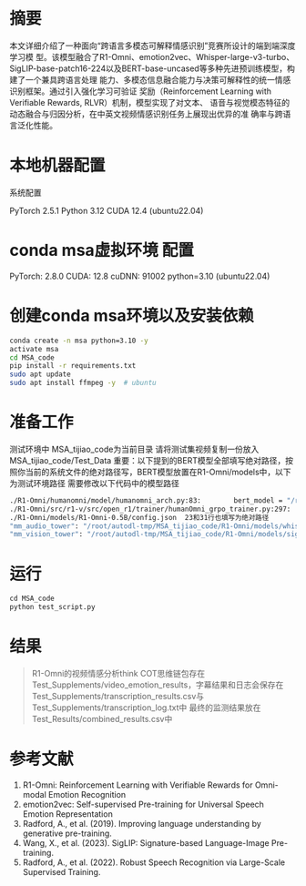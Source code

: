 # 摘要
本⽂详细介绍了⼀种⾯向“跨语⾔多模态可解释情感识别”竞赛所设计的端到端深度学习模
型。该模型融合了R1-Omni、emotion2vec、Whisper-large-v3-turbo、SigLIP-base-patch16-224以及BERT-base-uncased等多种先进预训练模型，构建了⼀个兼具跨语⾔处理
能⼒、多模态信息融合能⼒与决策可解释性的统⼀情感识别框架。通过引⼊强化学习可验证
奖励（Reinforcement Learning with Verifiable Rewards, RLVR）机制，模型实现了对⽂本、
语⾳与视觉模态特征的动态融合与归因分析，在中英⽂视频情感识别任务上展现出优异的准
确率与跨语⾔泛化性能。


# 本地机器配置
系统配置

PyTorch  2.5.1
Python  3.12
CUDA  12.4
(ubuntu22.04)

# conda msa虚拟环境 配置
PyTorch: 2.8.0
CUDA: 12.8
cuDNN: 91002
python=3.10 
(ubuntu22.04)

# 创建conda msa环境以及安装依赖
```sh
conda create -n msa python=3.10 -y
activate msa
cd MSA_code
pip install -r requirements.txt
sudo apt update 
sudo apt install ffmpeg -y  # ubuntu
```



# 准备工作
测试环境中 MSA_tijiao_code为当前目录
请将测试集视频复制一份放入MSA_tijiao_code/Test_Data
重要：以下提到的BERT模型全部填写绝对路径，按照你当前的系统文件的绝对路径写，BERT模型放置在R1-Omni/models中，以下为测试环境路径
需要修改以下代码中的模型路径
```bash
./R1-Omni/humanomni/model/humanomni_arch.py:83:        bert_model = "/root/autodl-tmp/MSA_tijiao_code/R1-Omni/models/bert-base-uncased" #修改为你当前文件绝对路径
./R1-Omni/src/r1-v/src/open_r1/trainer/humanOmni_grpo_trainer.py:297:        bert_model = "/root/autodl-tmp/MSA_tijiao_code/R1-Omni/models/bert-base-uncased"  #修改为你当前文件绝对路径
./R1-Omni/models/R1-Omni-0.5B/config.json  23和31行也填写为绝对路径
"mm_audio_tower": "/root/autodl-tmp/MSA_tijiao_code/R1-Omni/models/whisper-large-v3-turbo" #修改为你当前文件绝对路径
"mm_vision_tower": "/root/autodl-tmp/MSA_tijiao_code/R1-Omni/models/siglip-base-patch16-224" #修改为你当前文件绝对路径
```

# 运行
```py
cd MSA_code
python test_script.py
```



# 结果
>R1-Omni的视频情感分析think COT思维链包存在Test_Supplements/video_emotion_results，字幕结果和日志会保存在Test_Supplements/transcription_results.csv与Test_Supplements/transcription_log.txt中
>最终的监测结果放在Test_Results/combined_results.csv中

#  参考⽂献
1. R1-Omni: Reinforcement Learning with Verifiable Rewards for Omni-modal Emotion
Recognition
2. emotion2vec: Self-supervised Pre-training for Universal Speech Emotion
Representation
3. Radford, A., et al. (2019). Improving language understanding by generative pre-training.
4. Wang, X., et al. (2023). SigLIP: Signature-based Language-Image Pre-training.
5. Radford, A., et al. (2022). Robust Speech Recognition via Large-Scale Supervised
Training.

